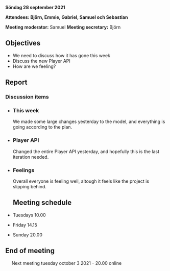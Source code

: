 **Söndag 28 september 2021**

**Attendees: Björn, Emmie, Gabriel, Samuel och Sebastian**

**Meeting moderator:** Samuel
**Meeting secretary:** Björn

## Objectives
* We need to discuss how it has gone this week
* Discuss the new Player API
* How are we feeling?

## Report

### Discussion items
* ### **This week**
  We made some large changes yesterday to the model, and everything is going according to the plan.
* ### **Player API**
  Changed the entire Player API yesterday, and hopefully this is the last iteration needed.
* ### **Feelings**
  Overall everyone is feeling well, altough it feels like the project is slipping behind.

  ## Meeting schedule
* Tuesdays 10.00
* Friday 14.15
* Sunday 20.00

## End of meeting
&nbsp; &nbsp; &nbsp;Next meeting tuesday october 3 2021 - 20.00 online